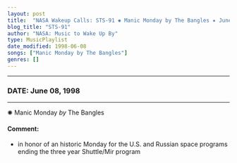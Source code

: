 ```yaml
---
layout: post
title:  "NASA Wakeup Calls: STS-91 ✺ Manic Monday by The Bangles ✷ June 08, 1998"
blog_title: "STS-91"
author: "NASA: Music to Wake Up By"
type: MusicPlaylist
date_modified: 1998-06-08
songs: ["Manic Monday by The Bangles"]
genres: []
---
```


----
### DATE: June 08, 1998
----
✺ Manic Monday *by* The Bangles  

#### Comment:
* in honor of an historic Monday for the U.S. and Russian space programs ending the three year Shuttle/Mir program



<br/>
<center>
	<a target="_blank"
	   href="https://twitter.com/intent/tweet?hashtags=Space,NASA,Playlist,NASAWakeupCalls,SpaceProgram&text=🚀 {{ page.author}}, {{ page.title }}. {{ site.url }}{{ page.url }}&via=nasawakeupcalls"><i class="fab fa-twitter" title="Tweet this page" alt="Tweet this page" style="font-size: 1.3em;"></i></a>
	&nbsp; 	<i class="fas fa-user-astronaut" style="font-size: 1.5em;"></i> &nbsp;
    <a id="custom_amazon_link"
       type="amzn" search="#"
       category="popular music">
    <i class="fab fa-amazon" style="font-size: 1.3em;"></i></a>
</center>

<!-- Randomly resolve an individual entry from a song array -->
<script src="/assets/javascript/seedrandom.min.js"></script>
<script>
  var wake_me_up = ["Manic Monday by The Bangles"];
  var prng = new Math.seedrandom();
  function randomSong() {
    song = wake_me_up[Math.floor(Math.random() * wake_me_up.length)];
    var amazon_link = document.getElementById("custom_amazon_link");
    amazon_link.setAttribute("search", song);
  }
  window.onload = randomSong();
</script>
